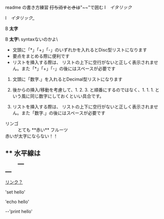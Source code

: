readme の書き方練習
~~打ち消すときは~~"~~"で囲む
I　_イタリック_

I　*イタリック_*

B __太字__

B **太字**\\
syntaxないのかよ\\


+ 文頭に「*」「+」「-」のいずれかを入れるとDisc型リストになります
+ 要点をまとめる際に便利です
+ リストを挿入する際は、 リストの上下に空行がないと正しく表示されません。また「*」「+」「-」の後にはスペースが必要です



1. 文頭に「数字.」を入れるとDecimal型リストになります

1. 後からの挿入/移動を考慮して、1. 2. 3. と順番にするのではなく、1. 1. 1. という風に同じ数字にしておくといい具合です。

1. リストを挿入する際は、 リストの上下に空行がないと正しく表示されません。また「数字.」の後にはスペースが必要です


<dl>
  <dt>リンゴ</dt>
  <dd> とても **赤い** フルーツ </dd>
  赤いが太字にならない！！
</dl>


**
水平線は<dd>__</dd>
__
--


[リンク？](https://github.com/u1and0)


'set hello'

'echo hello'

--'print hello'
